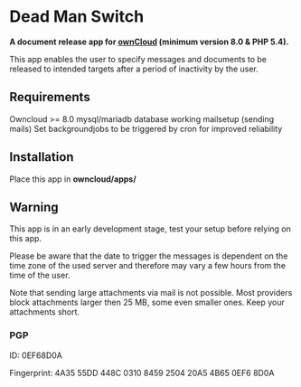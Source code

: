 # Dead Man Switch

**A document release app for [ownCloud](https://owncloud.org) (minimum version 8.0 & PHP 5.4).** 

This app enables the user to specify messages and documents to be released to intended targets after a period of inactivity by the user.


## Requirements

Owncloud >= 8.0
mysql/mariadb database
working mailsetup (sending mails)
Set backgroundjobs to be triggered by cron for improved reliability


## Installation

Place this app in **owncloud/apps/**



## Warning

This app is in an early development stage, test your setup before relying on this app.

Please be aware that the date to trigger the messages is dependent on the time zone of the used server and therefore may vary a few hours from the time of the user.

Note that sending large attachments via mail is not possible. Most providers block attachments larger then 25 MB, some even smaller ones. Keep your attachments short.


### PGP

ID: 
0EF68D0A

Fingerprint:
4A35 55DD 448C 0310 8459  2504 20A5 4B65 0EF6 8D0A

